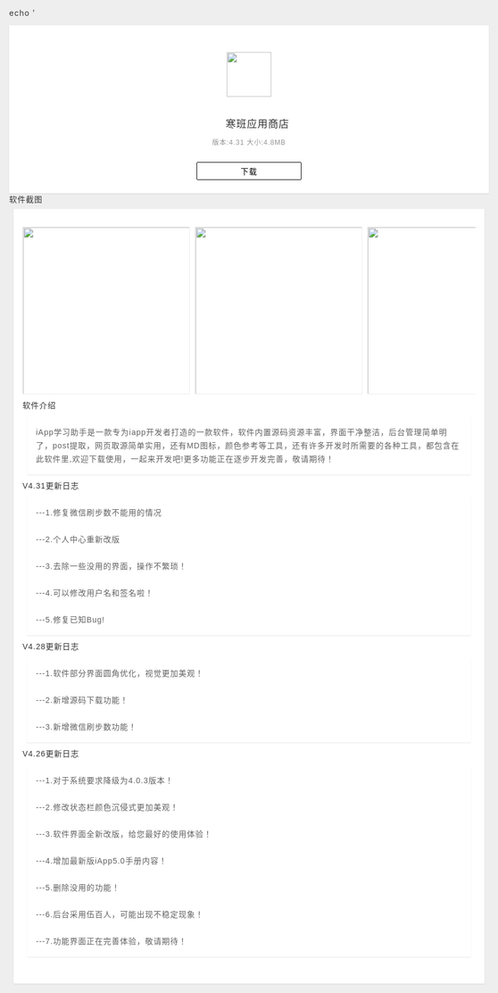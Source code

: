 <body>
<!DOCTYPE html PUBLIC "-//W3C//DTD XHTML 1.0 Transitional//EN" "http://www.w3.org/TR/xhtml1/DTD/xhtml1-transitional.dtd">
<html xmlns="http://www.w3.org/1999/xhtml">
<head>
<meta http-equiv="Content-Type" content="text/html; charset=UTF-8">
<title>寒班应用商店</title>
<meta name="viewport" content="width=device-width, initial-scale=1, maximum-scale=1, user-scalable=no">
<style>
html{background:#eee}
*{letter-spacing:1px;font-family:'Helvetica','Droidsansfallback','Heiti SC';box-sizing:border-box;outline:none;margin:0;padding:0;border:0;text-decoration:none;-webkit-tap-highlight-color:rgba(0,0,0,0);color:#333;}
body{margin:0 auto;max-width:960px;box-shadow:0px 1px 2px rgba(0,0,0,0.2);min-width:320px;padding-bottom:0.1px}
#hedadr{background:#fff;text-align:center;box-shadow:0px 1px 2px rgba(0,0,0,0.1)}
#hedadr img{width:80px;height:80px;margin:48px 0px 16px 0px}
#hedadr ul{font-size:18px;margin-bottom:8px}
#hedadr ul i{color:#939393;font-size:14px;font-style:normal}
#hedadr p{font-size:12px;color:#939393;}
#hedadr dd{padding:16px 0px 24px 0px}
#hedadr dd button{cursor:pointer;background:rgba(0,0,0,0);border:solid 1px #000000;width:188px;font-size:14px;color:#000000;border-radius:2px;height:32px}

.title{color:#616161;list-style:none;border-left:solid 4px #000000;margin:12px 8px;padding-left:8px;font-size:14px}
.show{background:#fff;margin:8px;box-shadow:0px 1px 2px rgba(0,0,0,0.1);border-radius:2px;padding:16px;font-size:14px;color:#616161;line-height:24px;word-wrap:break-word;}
.show a{color:#009688;}
.pic{white-space:nowrap;overflow-x:auto;margin-top:16px}
.pic img{height:300px;margin-right:4px;border:solid 1px #eee}

.ad{display:-moz-box;display:-webkit-box;display:box;height:88px}
.ad:active{background:rgba(0,0,0,0.04)}
.ad img{width:56px;height:56px;margin:16px;border-radius:8px;background:#eee}
.ad p{-moz-box-flex:1;-webkit-box-flex:1;box-flex:1;padding:16px 0px}
.ad p u{white-space:nowrap;text-overflow:ellipsis;overflow:hidden;display:block;font-size:12px}

.ad a{color:#fff;background:#009688;display:inline-block;width:64px;height:32px;margin:28px 16px;text-align:center;line-height:32px;font-size:12px;border-radius:2px}
.ad a:active{opacity:0.8;box-shadow:0px 2px 4px rgba(0,0,0,0.2)}
.pp{background:#009688;width: 100%;padding-top: 15px;padding-bottom: 15px; text-align: left;}
table{border-collapse:collapse;border-top:solid 1px #eee;width:100%}
table tr{cursor:pointer;border-bottom:solid 1px #eee;}
table tr:active{background:#eee;}
table td{font-size:14px;padding:8px;line-height:24px;}
</style>
</head>
<?php







echo '


<html>
<head>

</head>
<body>
<div id="hedadr">
<img src="http://sanyuan.5br.cn/album/upload/1498/2019/10/28/1498_1108350.png">
<ul>寒班应用商店</ul>
<p>版本:4.31    大小:4.8MB</p>
<dd><a href="https://www.lanzous.com/i7gnkof"><button>下载</button></a></dd>
</div>
<div class="title">软件截图</div>
<div class="show">
<div class="pic">
<img src="http://sanyuan.5br.cn/album/upload/1498/2019/11/20/1498_1124550.png">
<img src="http://sanyuan.5br.cn/album/upload/1498/2019/11/20/1498_1124561.png">
<img src="http://sanyuan.5br.cn/album/upload/1498/2019/11/20/1498_1124562.png">
<img src="http://sanyuan.5br.cn/album/upload/1498/2019/11/20/1498_1124563.png">
<img src="http://sanyuan.5br.cn/album/upload/1498/2019/11/20/1498_1124564.png">
<img src="http://sanyuan.5br.cn/album/upload/1498/2019/11/20/1498_1124565.png">
<img src="http://sanyuan.5br.cn/album/upload/1498/2019/11/20/1498_1124566.png">
</div>
<div class="title">软件介绍</div>
<div class="show">iApp学习助手是一款专为iapp开发者打造的一款软件，软件内置源码资源丰富，界面干净整洁，后台管理简单明了，post提取，网页取源简单实用，还有MD图标，颜色参考等工具，还有许多开发时所需要的各种工具，都包含在此软件里,欢迎下载使用，一起来开发吧!更多功能正在逐步开发完善，敬请期待！
</div>

<div class="title" id="q">V4.31更新日志</div>
<div class="show" id="qx">---1.修复微信刷步数不能用的情况<br><br>---2.个人中心重新改版<br><br>---3.去除一些没用的界面，操作不繁琐！<br><br>---4.可以修改用户名和签名啦！<br><br>---5.修复已知Bug!</div>


<div class="title" id="q">V4.28更新日志</div>
<div class="show" id="qx">---1.软件部分界面圆角优化，视觉更加美观！<br><br>---2.新增源码下载功能！<br><br>---3.新增微信刷步数功能！</div>


<div class="title" id="q">V4.26更新日志</div>
<div class="show" id="qx">---1.对于系统要求降级为4.0.3版本！<br><br>---2.修改状态栏颜色沉侵式更加美观！<br><br>---3.软件界面全新改版，给您最好的使用体验！<br><br>---4.增加最新版iApp5.0手册内容！<br><br>---5.删除没用的功能！<br><br>---6.后台采用伍百人，可能出现不稳定现象！<br><br>---7.功能界面正在完善体验，敬请期待！</div>


</body>
</html>

<body>
</body>
</html>
<br/>
</body>
</html>
